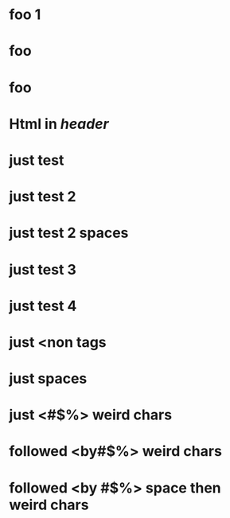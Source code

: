 # foo 1

# foo

# foo

# Html in <em>header</em>

# just <tags>test
  
# just <tags>test 2</tags>
  
# just <tags> test 2 spaces </tags>
  
# just <tags>test 3</any>
  
# just <tags>test 4<any>
  
# just <non tags
  
# just <tags with>spaces

# just <#$%> weird chars

# followed <by#$%> weird chars

# followed <by #$%> space then weird chars
